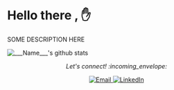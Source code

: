 # Hello there , :hand:

SOME DESCRIPTION HERE

 <img align="center" src="https://github-readme-stats.vercel.app/api?username=___Name___&show_icons=true&theme=dracula&line_height=27" alt="___Name___'s github stats"/>

<p align="center"> 
  <i> Let's connect! :incoming_envelope: </i>
</p>

<p align="center">

  <a href="___Mail___" target="_blank">
	<img src="https://img.shields.io/badge/-Gmail-c14438?style=flat-square&logo=Gmail&logoColor=white" alt="Email">
  </a>

  <a href="___Linkedin___" target="_blank">
  	<img src="https://img.shields.io/badge/LinkedIn-%230077B5.svg?&style=flat-square&logo=linkedin&logoColor=white" alt="LinkedIn">
  </a>

</p>

